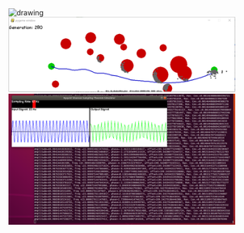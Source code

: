 <img src="https://github.com/estods3/JetTank/blob/master/documentation/linefollowing.gif" alt="drawing" width="449"/>
<img src="https://github.com/estods3/PathPlanning-withGeneticAI/blob/master/pics/gen280.PNG" alt="drawing" width="449"/>
<img src="https://github.com/estods3/Sampling-usingNyquistTheorem/blob/master/screenshots/FrequencyGreaterThanNyquist.png" alt="drawing" width="449"/>

<!--
**estods3/estods3** is a ✨ _special_ ✨ repository because its `README.md` (this file) appears on your GitHub profile.
-->
